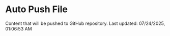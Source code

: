 # Auto Push File

Content that will be pushed to GitHub repository.
Last updated: 07/24/2025, 01:06:53 AM
